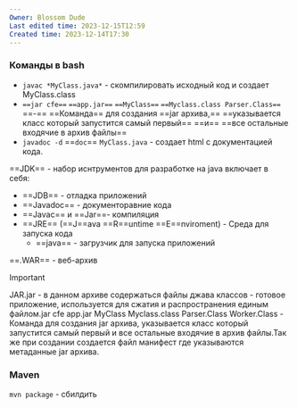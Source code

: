 ```yaml
---
Owner: Blossom Dude
Last edited time: 2023-12-15T12:59
Created time: 2023-12-14T17:30
---
```

### Команды в bash

- `javac *MyClass.java*` - скомпилировать исходный код и создает MyClass.class
- `==jar cfe==` `==app.jar==` `==MyClass==` `==Myclass.class Parser.Class==` ==-== ==Команда== для создания ==jar архива,== ==указывается класс который запустится самый первый== ==и== ==все остальные входячие в архив файлы==
- `javadoc -d` ==`doc`== `MyClass.java` - создает html с документацией кода.

  

==JDK== - набор иснтрументов для разработке на java включает в себя:

- ==JDB== - отладка приложений
- ==Javadoc== - документоравние кода
- ==Javac== и ==Jar==- компиляция
- ==JRE== (==J==ava ==R==untime ==E==nviroment) - Среда для запуска кода
    - ==java== - загрузчик для запуска приложений

  

==.WAR== - веб-архив

  

> [!important]  
> JAR.jar - в данном архиве содержаться файлы джава классов - готовое приложение, используется для сжатия и распространения единым файлом.jar cfe app.jar MyClass Myclass.class Parser.Class Worker.Class - Команда для создания jar архива, указывается класс который запустится самый первый и все остальные входячие в архив файлы.Так же при создании создается файл манифест где указываются метаданные jar архива.  

  

### Maven

`mvn package` - сбилдить